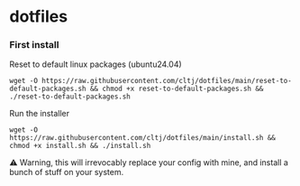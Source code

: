 # dotfiles

### First install

Reset to default linux packages (ubuntu24.04)
```
wget -O https://raw.githubusercontent.com/cltj/dotfiles/main/reset-to-default-packages.sh && chmod +x reset-to-default-packages.sh && ./reset-to-default-packages.sh
```

Run the installer
```
wget -O https://raw.githubusercontent.com/cltj/dotfiles/main/install.sh && chmod +x install.sh && ./install.sh 
```

⚠️  Warning, this will irrevocably replace your config with mine, and install a bunch of stuff on your system.
